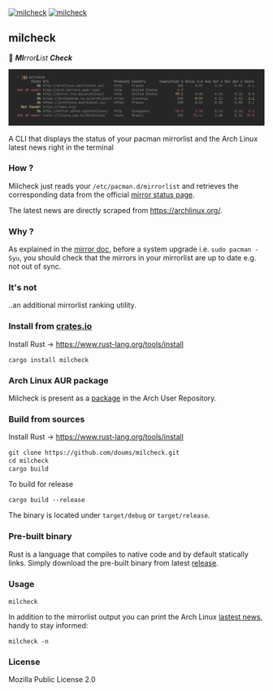[![milcheck](https://img.shields.io/github/actions/workflow/status/doums/milcheck/test.yml?color=0D0D0D&logoColor=BFBFBF&labelColor=404040&logo=github&style=for-the-badge)](https://github.com/doums/milcheck/actions?query=workflow%3ATest)
[![milcheck](https://img.shields.io/aur/version/milcheck?color=0D0D0D&logoColor=BFBFBF&labelColor=404040&logo=arch-linux&style=for-the-badge)](https://aur.archlinux.org/packages/milcheck/)

## milcheck

:tea: _**MI**rror**L**ist **Check**_

![milcheck](https://raw.githubusercontent.com/doums/milcheck/master/public/milcheck.png)

A CLI that displays the status of your pacman mirrorlist
and the Arch Linux latest news right in the terminal

### How ?

Milcheck just reads your `/etc/pacman.d/mirrorlist` and retrieves
the corresponding data from the official
[mirror status page](https://www.archlinux.org/mirrors/status/).

The latest news are directly scraped from https://archlinux.org/.

### Why ?

As explained in the
[mirror doc](https://wiki.archlinux.org/index.php/Mirrors), before
a system upgrade i.e. `sudo pacman -Syu`, you should check that
the mirrors in your mirrorlist are up to date e.g. not out of
sync.

### It's not

..an additional mirrorlist ranking utility.

### Install from [crates.io](https://crates.io/crates/milcheck)

Install Rust -> https://www.rust-lang.org/tools/install

```
cargo install milcheck
```

### Arch Linux AUR package

Milcheck is present as a
[package](https://aur.archlinux.org/packages/milcheck) in the Arch
User Repository.

### Build from sources

Install Rust -> https://www.rust-lang.org/tools/install

```
git clone https://github.com/doums/milcheck.git
cd milcheck
cargo build
```

To build for release

```
cargo build --release
```

The binary is located under `target/debug` or `target/release`.

### Pre-built binary

Rust is a language that compiles to native code and by default
statically links. Simply download the pre-built binary from latest
[release](https://github.com/doums/milcheck/releases/latest).

### Usage

```
milcheck
```

In addition to the mirrorlist output you can print the Arch Linux
[lastest news](https://archlinux.org/), handy to stay informed:

```
milcheck -n
```

### License

Mozilla Public License 2.0
